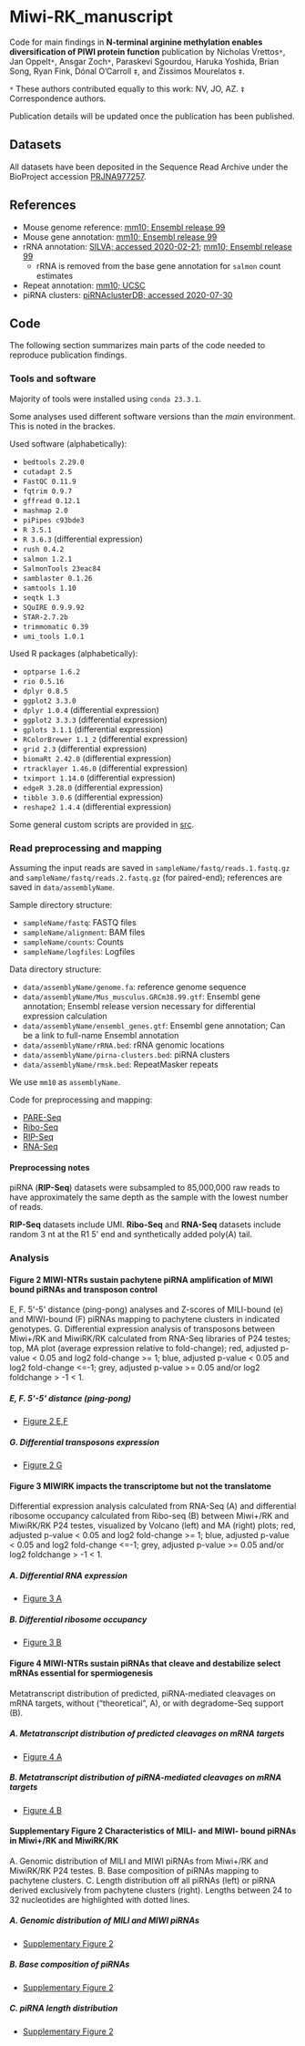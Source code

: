 # Miwi-RK_manuscript
Code for main findings in **N-terminal arginine methylation enables diversification of PIWI protein function** publication by Nicholas Vrettos`*`, Jan Oppelt`*`, Ansgar Zoch`*`, Paraskevi Sgourdou, Haruka Yoshida, Brian
Song, Ryan Fink, Dónal O’Carroll `‡`, and Zissimos Mourelatos `‡`. 

`*` These authors contributed equally to this work: NV, JO, AZ. `‡` Correspondence authors.

Publication details will be updated once the publication has been published.


## Datasets
All datasets have been deposited in the Sequence Read Archive under the BioProject accession [PRJNA977257](https://www.ncbi.nlm.nih.gov/bioproject/?term=PRJNA977257).


## References
- Mouse genome reference: [mm10; Ensembl release 99](ftp://ftp.ensembl.org/pub/release-99/fasta/mus_musculus/dna/Mus_musculus.GRCm38.dna.primary_assembly.fa.gz)
- Mouse gene annotation: [mm10; Ensembl release 99](ftp://ftp.ensembl.org/pub/release-99/gtf/mus_musculus/Mus_musculus.GRCm38.99.gtf.gz)
- rRNA annotation: [SILVA; accessed 2020-02-21](arb-silva.de); [mm10; Ensembl release 99](ftp://ftp.ensembl.org/pub/release-99/gtf/mus_musculus/Mus_musculus.GRCm38.99.gtf.gz)
  - rRNA is removed from the base gene annotation for `salmon` count estimates
- Repeat annotation: [mm10; UCSC](http://hgdownload.cse.ucsc.edu/goldenPath/mm10/database/rmsk.txt.gz)
- piRNA clusters: [piRNAclusterDB; accessed 2020-07-30](https://www.smallrnagroup.uni-mainz.de/piRNAclusterDB/)


## Code
The following section summarizes main parts of the code needed to reproduce publication findings. 

### Tools and software
Majority of tools were installed using `conda 23.3.1`.

Some analyses used different software versions than the *main* environment. This is noted in the brackes.

Used software (alphabetically):
- `bedtools 2.29.0`
- `cutadapt 2.5`
- `FastQC 0.11.9`
- `fqtrim 0.9.7`
- `gffread 0.12.1`
- `mashmap 2.0`
- `piPipes c93bde3`
- `R 3.5.1`
- `R 3.6.3` (differential expression)
- `rush 0.4.2`
- `salmon 1.2.1`
- `SalmonTools 23eac84`
- `samblaster 0.1.26`
- `samtools 1.10`
- `seqtk 1.3`
- `SQuIRE 0.9.9.92`
- `STAR-2.7.2b`
- `trimmomatic 0.39`
- `umi_tools 1.0.1`

Used R packages (alphabetically):
- `optparse 1.6.2`
- `rio 0.5.16`
- `dplyr 0.8.5`
- `ggplot2 3.3.0`
- `dplyr 1.0.4` (differential expression)
- `ggplot2 3.3.3` (differential expression)
- `gplots 3.1.1` (differential expression)
- `RColorBrewer 1.1_2` (differential expression)
- `grid 2.3` (differential expression)
- `biomaRt 2.42.0` (differential expression)
- `rtracklayer 1.46.0` (differential expression)
- `tximport 1.14.0` (differential expression)
- `edgeR 3.28.0` (differential expression)
- `tibble 3.0.6` (differential expression)
- `reshape2 1.4.4` (differential expression)



Some general custom scripts are provided in [src](src).

### Read preprocessing and mapping
Assuming the input reads are saved in `sampleName/fastq/reads.1.fastq.gz` and `sampleName/fastq/reads.2.fastq.gz` (for paired-end); references are saved in `data/assemblyName`.

Sample directory structure:
- `sampleName/fastq`: FASTQ files
- `sampleName/alignment`: BAM files
- `sampleName/counts`: Counts
- `sampleName/logfiles`: Logfiles

Data directory structure:
- `data/assemblyName/genome.fa`: reference genome sequence
- `data/assemblyName/Mus_musculus.GRCm38.99.gtf`: Ensembl gene annotation; Ensembl release version necessary for differential expression calculation
- `data/assemblyName/ensembl_genes.gtf`: Ensembl gene annotation; Can be a link to full-name Ensembl annotation
- `data/assemblyName/rRNA.bed`: rRNA genomic locations
- `data/assemblyName/pirna-clusters.bed`: piRNA clusters
- `data/assemblyName/rmsk.bed`: RepeatMasker repeats

We use `mm10` as `assemblyName`.

Code for preprocessing and mapping: 
- [PARE-Seq](preprocessing_mapping/pareseq.sh)
- [Ribo-Seq](preprocessing_mapping/riboseq.sh)
- [RIP-Seq](preprocessing_mapping/ripseq.sh)
- [RNA-Seq](preprocessing_mapping/rnaseq.sh)

#### Preprocessing notes
piRNA (**RIP-Seq**) datasets were subsampled to 85,000,000 raw reads to have approximately the same depth as the sample with the lowest number of reads.

**RIP-Seq** datasets include UMI. **Ribo-Seq** and **RNA-Seq** datasets include random 3 nt at the R1 5' end and synthetically added poly(A) tail.

### Analysis

#### Figure 2 MIWI-NTRs sustain pachytene piRNA amplification of MIWI bound piRNAs and transposon control
E, F. 5'-5' distance (ping-pong) analyses and Z-scores of MILI-bound (e) and MIWI-bound (F) piRNAs mapping to pachytene 
clusters in indicated genotypes. G. Differential expression analysis of transposons between Miwi+/RK and MiwiRK/RK calculated 
from RNA-Seq libraries of P24 testes; top, MA plot (average expression relative to fold-change); red, adjusted p-value < 0.05 
and log2 fold-change >= 1; blue, adjusted p-value < 0.05 and log2 fold-change <=-1; grey, adjusted p-value >= 0.05 and/or 
log2 foldchange > -1 < 1.
##### E, F. 5'-5' distance (ping-pong)
- [Figure 2 E,F](figure2/figure2-ef.sh)
##### G. Differential transposons expression
- [Figure 2 G](figure2/figure2-g.sh)

#### Figure 3 MIWIRK impacts the transcriptome but not the translatome
Differential expression analysis calculated from RNA-Seq (A) and differential ribosome occupancy calculated from Ribo-seq 
(B) between Miwi+/RK and MiwiRK/RK P24 testes, visualized by Volcano (left) and MA (right) plots; red, adjusted p-value 
< 0.05 and log2 fold-change >= 1; blue, adjusted p-value < 0.05 and log2 fold-change <=-1; grey, adjusted p-value >= 0.05 
and/or log2 foldchange > -1 < 1.
##### A. Differential RNA expression
- [Figure 3 A](figure3/figure3-a.sh)
##### B. Differential ribosome occupancy
- [Figure 3 B](figure3/figure3-b.sh)

#### Figure 4 MIWI-NTRs sustain piRNAs that cleave and destabilize select mRNAs essential for spermiogenesis
Metatranscript distribution of predicted, piRNA-mediated cleavages on mRNA targets, without (“theoretical”, A), or with 
degradome-Seq support (B).
##### A. Metatranscript distribution of predicted cleavages on mRNA targets
- [Figure 4 A](figure4-a)
##### B. Metatranscript distribution of piRNA-mediated cleavages on mRNA targets
- [Figure 4 B](figure4-b)

#### Supplementary Figure 2 Characteristics of MILI- and MIWI- bound piRNAs in Miwi+/RK and MiwiRK/RK
A. Genomic distribution of MILI and MIWI piRNAs from Miwi+/RK and MiwiRK/RK P24 testes. B. Base composition of piRNAs mapping 
to pachytene clusters. C. Length distribution off all piRNAs (left) or piRNA derived exclusively from pachytene clusters 
(right). Lengths between 24 to 32 nucleotides are highlighted with dotted lines.
##### A. Genomic distribution of MILI and MIWI piRNAs
- [Supplementary Figure 2](suppfigure2-a)
##### B. Base composition of piRNAs
- [Supplementary Figure 2](suppfigure2-b)
##### C. piRNA length distribution
- [Supplementary Figure 2](suppfigure2-c)